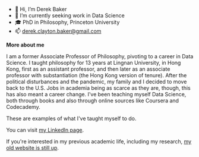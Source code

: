 
- 👋 Hi, I’m Derek Baker
- 🌱 I’m currently seeking work in Data Science
- 🎓 PhD in Philosophy, Princeton University
- 📫 derek.clayton.baker@gmail.com
 
<b>More about me</b>

I am a former Associate Professor of Philosophy, pivoting to a career in Data Science. I taught philosophy for 13 years at Lingnan University, in Hong Kong, first as an assistant professor, and then later as an associate professor with substantiation (the Hong Kong version of tenure). After the political disturbances and the pandemic, my family and I decided to move back to the U.S. Jobs in academia being as scarce as they are, though, this has also meant a career change. I've been teaching myself Data Science, both through books and also through online sources like Coursera and Codecademy.

These are examples of what I've taught myself to do.

You can visit [my LinkedIn page](https://www.linkedin.com/in/derek-baker-b02253256/).

If you're interested in my previous academic life, including my research, [my old website is still up](https://derek-baker.com).

<!---
dr-mentaculus/dr-mentaculus is a ✨ special ✨ repository because its `README.md` (this file) appears on your GitHub profile.
You can click the Preview link to take a look at your changes.
--->
